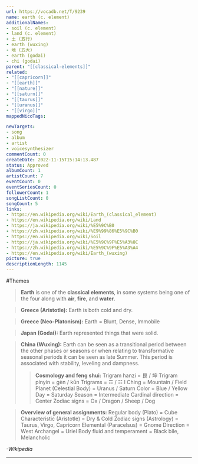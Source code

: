 ```yaml
---
url: https://vocadb.net/T/9239
name: earth (c. element)
additionalNames: 
- soil (c. element)
- land (c. element)
- 土 (五行)
- earth (wuxing)
- 地 (五大)
- earth (godai)
- chi (godai)
parent: "[[classical-elements]]"
related:
- "[[capricorn]]"
- "[[earth]]"
- "[[nature]]"
- "[[saturn]]"
- "[[taurus]]"
- "[[uranus]]"
- "[[virgo]]"
mappedNicoTags:

newTargets:
- song
- album
- artist
- voicesynthesizer
commentCount: 0
createDate: 2022-11-15T15:14:13.487
status: Approved
albumCount: 1
artistCount: 7
eventCount: 0
eventSeriesCount: 0
followerCount: 1
songListCount: 0
songCount: 5
links: 
- https://en.wikipedia.org/wiki/Earth_(classical_element)
- https://en.wikipedia.org/wiki/Land
- https://ja.wikipedia.org/wiki/%E5%9C%B0
- https://zh.wikipedia.org/wiki/%E9%99%86%E5%9C%B0
- https://en.wikipedia.org/wiki/Soil
- https://ja.wikipedia.org/wiki/%E5%9C%9F%E5%A3%8C
- https://zh.wikipedia.org/wiki/%E5%9C%9F%E5%A3%A4
- https://en.wikipedia.org/wiki/Earth_(wuxing)
picture: true
descriptionLength: 1145
---
```


#Themes

>**Earth** is one of the **classical elements**, in some systems being one of the four along with **air**, **fire**, and **water**.

>**Greece (Aristotle):**
Earth is both cold and dry.

>**Greece (Neo-Platonism):**
Earth = Blunt, Dense, Immobile

>**Japan (Godai):**
Earth represented things that were solid.

>**China (Wuxing):**
Earth can be seen as a transitional period between the other phases or seasons or when relating to transformative seasonal periods it can be seen as late Summer.
This period is associated with stability, leveling and dampness.
>> **Cosmology and feng shui:**
Trigram hanzi = 艮 / 坤
Trigram pinyin = gèn / kūn
Trigrams = ☶ / ☷
I Ching = Mountain / Field
Planet (Celestial Body) = Uranus / Saturn
Color = Blue / Yellow
Day = Saturday
Season = Intermediate
Cardinal direction = Center
Zodiac signs = Ox / Dragon / Sheep / Dog

>**Overview of general assignments:**
Regular body (Plato) = Cube
Characteristic (Aristotle) = Dry & Cold
Zodiac signs (Astrology) = Taurus, Virgo, Capricorn
Elemental (Paracelsus) = Gnome
Direction = West
Archangel = Uriel
Body fluid and temperament = Black bile, Melancholic

*-Wikipedia*

---

